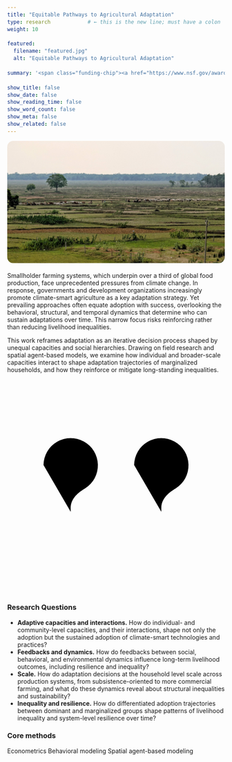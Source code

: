 ```yaml
---
title: "Equitable Pathways to Agricultural Adaptation"
type: research            # ← this is the new line; must have a colon
weight: 10

featured:
  filename: "featured.jpg"
  alt: "Equitable Pathways to Agricultural Adaptation"

summary: '<span class="funding-chip"><a href="https://www.nsf.gov/awardsearch/showAward?AWD_ID=2343136" target="_blank" rel="noopener">National Science Foundation (2024–2027)</a></span>'

show_title: false
show_date: false
show_reading_time: false
show_word_count: false
show_meta: false
show_related: false
---
```



<style>
/* ---------- HARD OVERRIDES FOR THIS PAGE ONLY ---------- */

/* 1) Kill the auto-rendered H1 and the meta/reading-time row */
header.page-header,
.page-metadata,
.article-metadata,
.time-to-read,
.reading-time,
[data-reading-time] { display:none !important; }

/* Extra safety when the body has type/section classes */
body.section-research.single header.page-header,
body.type-research.single header.page-header,
body.section-research.single .article-metadata,
body.type-research.single .article-metadata,
body.section-research.single .reading-time,
body.type-research.single .reading-time { display:none !important; }

/* 2) Hide the hero from featured.jpg so the gallery is the first visual */
.article-header,
.article-header .featured-image-wrapper,
.featured-image-wrapper { display:none !important; }

/* 3) Remove author/profile card, tags, and ALL share widgets */
.article-footer .authors,
.article-footer .author-card,
.article-footer .author,
.article-footer [class*="author"],
.article-footer .article-tags,
.article-footer .share,
.article-footer .share-box,
.article-footer a[id^="share-link-"],
#share, #article-share, #article-authors,
[class*="share"], a[aria-label*="Share"] { display:none !important; }

/* 4) Hide the theme’s default pager; we’ll inject our own aligned row */
nav.article-pagination { display:none !important; }

/* 5) Our aligned pager (left: back to Research; right: next project) */
.research-pager {
  display:flex; justify-content:space-between; align-items:center;
  gap:.75rem; margin-top:1.25rem; padding-top:.75rem; border-top:1px solid rgba(0,0,0,.06);
}
.research-pager a { text-decoration:underline; }

/* Gallery styling */
.nsf-hero-slideshow {
  position:relative; width:100%; aspect-ratio:16/9;
  border-radius:14px; overflow:hidden; margin:0 0 1.25rem 0;
}
.nsf-hero-slideshow img {
  position:absolute; inset:0; width:100%; height:100%;
  object-fit:cover; opacity:0; animation:nsfFade 15s infinite;
}
.nsf-hero-slideshow img:nth-child(1){animation-delay:0s}
.nsf-hero-slideshow img:nth-child(2){animation-delay:3s}
.nsf-hero-slideshow img:nth-child(3){animation-delay:6s}
.nsf-hero-slideshow img:nth-child(4){animation-delay:9s}
.nsf-hero-slideshow img:nth-child(5){animation-delay:12s}
@keyframes nsfFade { 0%{opacity:0} 8%{opacity:1} 25%{opacity:1} 33%{opacity:0} 100%{opacity:0} }
</style>

<!-- Top gallery — uses your actual files in /gallery/ -->
<div class="nsf-hero-slideshow not-prose">
  <img src="gallery/gallery-1.jpg" alt="">
  <img src="gallery/gallery-2.jpg" alt="">
  <img src="gallery/gallery-3.jpg" alt="">
  <img src="gallery/gallery-4.jpg" alt="">
  <img src="gallery/gallery-5.jpg" alt="">
</div>

Smallholder farming systems, which underpin over a third of global food production, face unprecedented pressures from climate change. In response, governments and development organizations increasingly promote climate-smart agriculture as a key adaptation strategy. Yet prevailing approaches often equate adoption with success, overlooking the behavioral, structural, and temporal dynamics that determine who can sustain adaptations over time. This narrow focus risks reinforcing rather than reducing livelihood inequalities. 

This work reframes adaptation as an iterative decision process shaped by unequal capacities and social hierarchies. Drawing on field research and spatial agent-based models, we examine how individual and broader-scale capacities interact to shape adaptation trajectories of marginalized households, and how they reinforce or mitigate long-standing inequalities.

<h3 class="h3-with-icon">
  <span class="icon-bubble" aria-hidden="true">
    <!-- Twin question marks, centered, no clipping -->
    <svg class="qmarks" viewBox="0 0 24 24" aria-hidden="true" focusable="false">
      <!-- Left ? -->
      <g transform="translate(-5,0)">
        <path d="M9 9a3 3 0 1 1 4.6 2.57c-.98.58-1.6 1.25-1.6 2.18v.4"/>
        <path d="M12 18h0.01"/>
      </g>
      <!-- Right ? -->
      <g transform="translate(5,0)">
        <path d="M9 9a3 3 0 1 1 4.6 2.57c-.98.58-1.6 1.25-1.6 2.18v.4"/>
        <path d="M12 18h0.01"/>
      </g>
    </svg>
  </span>
  Research Questions
</h3>

- **Adaptive capacities and interactions.** How do individual- and community-level capacities, and their interactions, shape not only the adoption but the sustained adoption of climate-smart technologies and practices?
- **Feedbacks and dynamics.** How do feedbacks between social, behavioral, and environmental dynamics influence long-term livelihood outcomes, including resilience and inequality?
- **Scale.** How do adaptation decisions at the household level scale across production systems, from subsistence-oriented to more commercial farming, and what do these dynamics reveal about structural inequalities and sustainability?
- **Inequality and resilience.** How do differentiated adoption trajectories between dominant and marginalized groups shape patterns of livelihood inequality and system-level resilience over time?

<div class="h3-with-icon h-cogs"><h3>Core methods</h3></div>
<div class="methods-pills not-prose">
  <div class="methods-wrap">
    <span class="pill">Econometrics</span>
    <span class="pill">Behavioral modeling</span>
    <span class="pill">Spatial agent-based modeling</span>
  </div>
</div>

